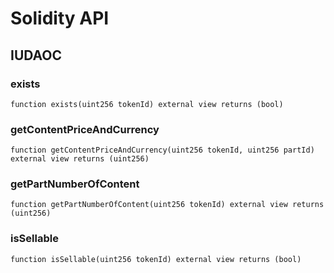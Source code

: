 # Solidity API

## IUDAOC

### exists

```solidity
function exists(uint256 tokenId) external view returns (bool)
```

### getContentPriceAndCurrency

```solidity
function getContentPriceAndCurrency(uint256 tokenId, uint256 partId) external view returns (uint256)
```

### getPartNumberOfContent

```solidity
function getPartNumberOfContent(uint256 tokenId) external view returns (uint256)
```

### isSellable

```solidity
function isSellable(uint256 tokenId) external view returns (bool)
```


